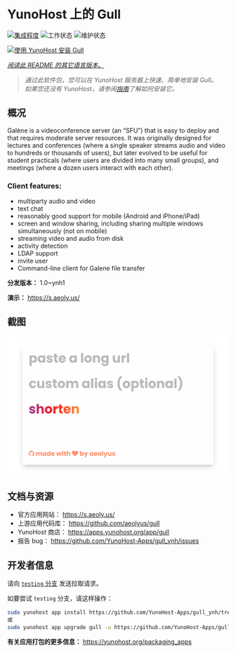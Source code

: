 <!--
注意：此 README 由 <https://github.com/YunoHost/apps/tree/master/tools/readme_generator> 自动生成
请勿手动编辑。
-->

# YunoHost 上的 Gull

[![集成程度](https://apps.yunohost.org/badge/integration/gull)](https://ci-apps.yunohost.org/ci/apps/gull/)
![工作状态](https://apps.yunohost.org/badge/state/gull)
![维护状态](https://apps.yunohost.org/badge/maintained/gull)

[![使用 YunoHost 安装 Gull](https://install-app.yunohost.org/install-with-yunohost.svg)](https://install-app.yunohost.org/?app=gull)

*[阅读此 README 的其它语言版本。](./ALL_README.md)*

> *通过此软件包，您可以在 YunoHost 服务器上快速、简单地安装 Gull。*  
> *如果您还没有 YunoHost，请参阅[指南](https://yunohost.org/install)了解如何安装它。*

## 概况

Galène is a videoconference server (an “SFU”) that is easy to deploy and that requires moderate server resources. It was originally designed for lectures and conferences (where a single speaker streams audio and video to hundreds or thousands of users), but later evolved to be useful for student practicals (where users are divided into many small groups), and meetings (where a dozen users interact with each other).

### Client features:

- multiparty audio and video
- text chat
- reasonably good support for mobile (Android and iPhone/iPad)
- screen and window sharing, including sharing multiple windows simultaneously (not on mobile)
- streaming video and audio from disk
- activity detection
- LDAP support
- invite user
- Command-line client for Galene file transfer


**分发版本：** 1.0~ynh1

**演示：** <https://s.aeoly.us/>

## 截图

![Gull 的截图](./doc/screenshots/screenshot.png)

## 文档与资源

- 官方应用网站： <https://s.aeoly.us/>
- 上游应用代码库： <https://github.com/aeolyus/gull>
- YunoHost 商店： <https://apps.yunohost.org/app/gull>
- 报告 bug： <https://github.com/YunoHost-Apps/gull_ynh/issues>

## 开发者信息

请向 [`testing` 分支](https://github.com/YunoHost-Apps/gull_ynh/tree/testing) 发送拉取请求。

如要尝试 `testing` 分支，请这样操作：

```bash
sudo yunohost app install https://github.com/YunoHost-Apps/gull_ynh/tree/testing --debug
或
sudo yunohost app upgrade gull -u https://github.com/YunoHost-Apps/gull_ynh/tree/testing --debug
```

**有关应用打包的更多信息：** <https://yunohost.org/packaging_apps>
